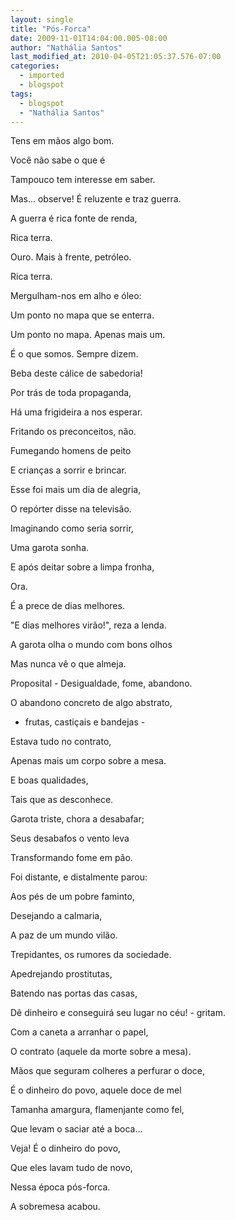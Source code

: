 ```yaml
---
layout: single
title: "Pós-Forca"
date: 2009-11-01T14:04:00.005-08:00
author: "Nathália Santos"
last_modified_at: 2010-04-05T21:05:37.576-07:00
categories:
  - imported
  - blogspot
tags:
  - blogspot
  - "Nathália Santos"
---
```


Tens em mãos algo bom.

Você não sabe o que é

Tampouco tem interesse em saber.

Mas... observe! É reluzente e traz guerra.

A guerra é rica fonte de renda,

Rica terra. 

Ouro. Mais à frente, petróleo.

Rica terra.

Mergulham-nos em alho e óleo:

Um ponto no mapa que se enterra.



Um ponto no mapa. Apenas mais um.

É o que somos. Sempre dizem. 



Beba deste cálice de sabedoria!

Por trás de toda propaganda,

Há uma frigideira a nos esperar.

Fritando os preconceitos, não.

Fumegando homens de peito

E crianças a sorrir e brincar.

Esse foi mais um dia de alegria,

O repórter disse na televisão.



Imaginando como seria sorrir,

Uma garota sonha.

E após deitar sobre a limpa fronha,

Ora.

É a prece de dias melhores.

"E dias melhores virão!", reza a lenda.



A garota olha o mundo com bons olhos

Mas nunca vê o que almeja.

Proposital - Desigualdade, fome, abandono.

O abandono concreto de algo abstrato,

- frutas, castiçais e bandejas -

Estava tudo no contrato,

Apenas mais um corpo sobre a mesa.



E boas qualidades,

Tais que as desconhece.

Garota triste, chora a desabafar;

Seus desabafos o vento leva

Transformando fome em pão.

Foi distante, e distalmente parou:

Aos pés de um pobre faminto,

Desejando a calmaria, 

A paz de um mundo vilão.



Trepidantes, os rumores da sociedade.

Apedrejando prostitutas,

Batendo nas portas das casas,

Dê dinheiro e conseguirá seu lugar no céu! - gritam.

Com a caneta a arranhar o papel,

O contrato (aquele da morte sobre a mesa).

Mãos que seguram colheres a perfurar o doce,

É o dinheiro do povo, aquele doce de mel

Tamanha amargura, flamenjante como fel,

Que levam o saciar até a boca...

Veja! É o dinheiro do povo,

Que eles lavam tudo de novo,

Nessa época pós-forca.



A sobremesa acabou.